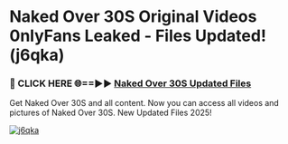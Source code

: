 # Naked Over 30S Original Videos 0nlyFans Leaked - Files Updated! (j6qka)

<h3>🔴 CLICK HERE 🌐==►► <a href="https://tinyurl.com/up5wt9bj" rel="nofollow">Naked Over 30S Updated Files</a></h3>

Get Naked Over 30S and all content. Now you can access all videos and pictures of Naked Over 30S. New Updated Files 2025!

[![j6qka](https://i.imgur.com/ABiUzMV.gif)](https://tinyurl.com/up5wt9bj)
